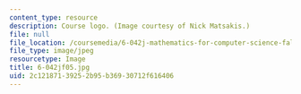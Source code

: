 ```yaml
---
content_type: resource
description: Course logo. (Image courtesy of Nick Matsakis.)
file: null
file_location: /coursemedia/6-042j-mathematics-for-computer-science-fall-2005/2c12187139252b95b36930712f616406_6-042jf05.jpg
file_type: image/jpeg
resourcetype: Image
title: 6-042jf05.jpg
uid: 2c121871-3925-2b95-b369-30712f616406
---
```

